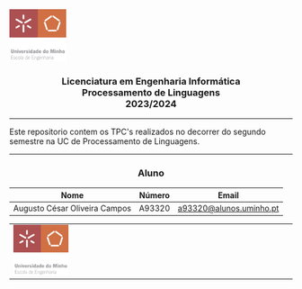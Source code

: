 <img src='uminho.png' width="20%"/>

<h3 align="center">Licenciatura em Engenharia Informática <br> Processamento de Linguagens <br> 2023/2024 </h3>

---

Este repositorio contem os TPC's realizados no decorrer do segundo semestre na UC de Processamento de Linguagens.

---
<h3 align="center">Aluno</h3>

<div align="center">


| Nome                          | Número | Email                   |
| ----------------------------- | ------ | ----------------------- |
| Augusto César Oliveira Campos | A93320 | a93320@alunos.uminho.pt |

|                                     |
| ----------------------------------- |
| <img src='uminho.png' width="20%"/> |


</div>
